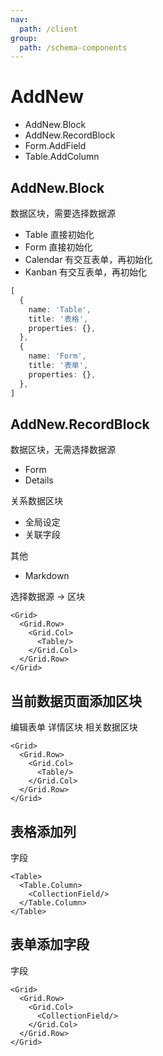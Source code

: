 ```yaml
---
nav:
  path: /client
group:
  path: /schema-components
---
```


# AddNew

- AddNew.Block
- AddNew.RecordBlock
- Form.AddField
- Table.AddColumn

## AddNew.Block

数据区块，需要选择数据源

- Table 直接初始化
- Form 直接初始化
- Calendar 有交互表单，再初始化
- Kanban 有交互表单，再初始化

```ts
[
  {
    name: 'Table',
    title: '表格',
    properties: {},
  },
  {
    name: 'Form',
    title: '表单',
    properties: {},
  },
]
```

## AddNew.RecordBlock

数据区块，无需选择数据源

- Form
- Details

关系数据区块

- 全局设定
- 关联字段

其他

- Markdown

选择数据源 -> 区块

```tsx | pure
<Grid>
  <Grid.Row>
    <Grid.Col>
      <Table/>
    </Grid.Col>
  </Grid.Row>
</Grid>
```

## 当前数据页面添加区块

编辑表单
详情区块
相关数据区块

```tsx | pure
<Grid>
  <Grid.Row>
    <Grid.Col>
      <Table/>
    </Grid.Col>
  </Grid.Row>
</Grid>
```

## 表格添加列

字段

```tsx | pure
<Table>
  <Table.Column>
    <CollectionField/>
  </Table.Column>
</Table>
```

## 表单添加字段

字段

```tsx | pure
<Grid>
  <Grid.Row>
    <Grid.Col>
      <CollectionField/>
    </Grid.Col>
  </Grid.Row>
</Grid>
```
